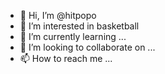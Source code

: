 - 👋 Hi, I’m @hitpopo
- 👀 I’m interested in basketball
- 🌱 I’m currently learning ...
- 💞️ I’m looking to collaborate on ...
- 📫 How to reach me ...

<!---
hitpopo/hitpopo is a ✨ special ✨ repository because its `README.md` (this file) appears on your GitHub profile.
You can click the Preview link to take a look at your changes.
--->
